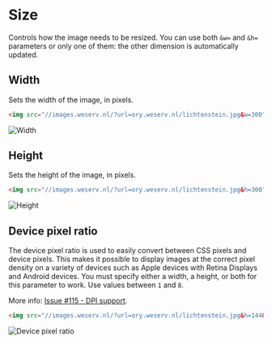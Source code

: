 # Size

Controls how the image needs to be resized. You can use both `&w=` and `&h=` parameters or only one
of them: the other dimension is automatically updated.

## Width <Parameter text="&w="/>

Sets the width of the image, in pixels.

```html
<img src="//images.weserv.nl/?url=ory.weserv.nl/lichtenstein.jpg&w=300">
```
![Width](/?url=ory.weserv.nl/lichtenstein.jpg&w=300)

## Height <Parameter text="&h="/>

Sets the height of the image, in pixels.

```html
<img src="//images.weserv.nl/?url=ory.weserv.nl/lichtenstein.jpg&h=300">
```
![Height](/?url=ory.weserv.nl/lichtenstein.jpg&h=300)

## Device pixel ratio <Parameter text="&dpr="/>

The device pixel ratio is used to easily convert between CSS pixels and device pixels. This makes it
possible to display images at the correct pixel density on a variety of devices such as Apple devices with
Retina Displays and Android devices. You must specify either a width, a height, or both for this parameter
to work. Use values between `1` and `8`.

More info: [Issue #115 - DPI support](https://github.com/weserv/images/issues/115).

```html
<img src="//images.weserv.nl/?url=ory.weserv.nl/lichtenstein.jpg&h=144&dpr=2">
```
![Device pixel ratio](/?url=ory.weserv.nl/lichtenstein.jpg&h=144&dpr=2)
